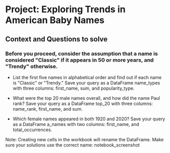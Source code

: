 # Project: Exploring Trends in American Baby Names
## Context and Questions to solve

### Before you proceed, consider the assumption that a name is considered "Classic" if it appears in 50 or more years, and "Trendy" otherwise.

- List the first five names in alphabetical order and find out if each name is "Classic" or "Trendy." Save your query as a DataFrame name_types with three columns: first_name, sum, and popularity_type.

- What were the top 20 male names overall, and how did the name Paul rank? Save your query as a DataFrame top_20 with three columns: name_rank, first_name, and sum.

- Which female names appeared in both 1920 and 2020? Save your query as a DataFrame a_names with two columns: first_name, and total_occurrences.

Note: Creating new cells in the workbook will rename the DataFrame. Make sure your solutions use the correct name: notebook_screenshot
